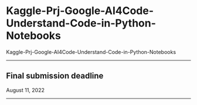# Kaggle-Prj-Google-AI4Code-Understand-Code-in-Python-Notebooks
Kaggle-Prj-Google-AI4Code-Understand-Code-in-Python-Notebooks


-----

## Final submission deadline
August 11, 2022


-----
